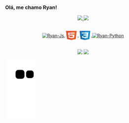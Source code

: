 ### Olá, me chamo Ryan!

<div align="center">
  <a href="https://github.com/ryanwilll">
  <img height="120em" src="https://github-readme-.vercel.app/api?username=ryanwilll&show_icons=true&theme=omni&include_all_commits=true&count_private=true"/>
  <img height="120em" src="https://github-readme-stats.vercel.app/api/top-langs/?username=ryanwilll&layout=compact&langs_count=7&theme=omni"/>
</div>
  
  
<div style="display: inline_block"><br>
  <p align="center">
  <img align="center" alt="Ryan-Js" height="30" width="40" src="https://cdn.jsdelivr.net/gh/devicons/devicon/icons/javascript/javascript-original.svg">
  <img align="center" alt="Ryan-HTML" height="30" width="40" src="https://raw.githubusercontent.com/devicons/devicon/master/icons/html5/html5-original.svg">
  <img align="center" alt="Ryan-CSS" height="30" width="40" src="https://raw.githubusercontent.com/devicons/devicon/master/icons/css3/css3-original.svg">
  <img align="center" alt="Ryan-Python" height="30" width="40" src="https://cdn.jsdelivr.net/gh/devicons/devicon/icons/c/c-original.svg">
  </p>  
</div>
 
##
  
  <div>
<p align="center">
  <a href = "mailto:ryan_will-@hotmail.com"><img src="https://img.shields.io/badge/-Gmail-%23333?style=for-the-badge&logo=gmail&logoColor=white" target="_blank"></a>
  <a href="https://www.linkedin.com/in/ryan-will-580327226/" target="_blank"><img src="https://img.shields.io/badge/-LinkedIn-%230077B5?style=for-the-badge&logo=linkedin&logoColor=white" target="_blank"></a> 
 </p>
    
  ![Snake animation](https://github.com/ryanwilll/ryanwilll/blob/output/github-contribution-grid-snake.svg)
 
</div>

